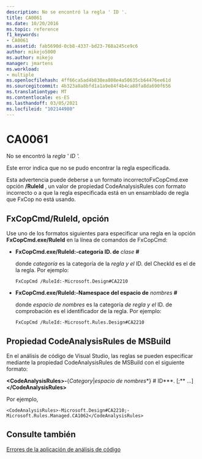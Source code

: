 ```yaml
---
description: No se encontró la regla ' ID '.
title: CA0061
ms.date: 10/20/2016
ms.topic: reference
f1_keywords:
- CA0061
ms.assetid: fab5690d-0cb8-4337-bd23-768a245ce9c6
author: mikejo5000
ms.author: mikejo
manager: jmartens
ms.workload:
- multiple
ms.openlocfilehash: 4ff66ca5ad4b838ea808e4a50635cb64476ee61d
ms.sourcegitcommit: 4b323a8a8bfd1a1a9e84f4b4ca88fa8da690f656
ms.translationtype: MT
ms.contentlocale: es-ES
ms.lasthandoff: 03/05/2021
ms.locfileid: "102144980"
---
```

# <a name="ca0061"></a>CA0061
No se encontró la *regla ' ID '.*

Este error indica que no se pudo encontrar la regla especificada.

Esta advertencia puede deberse a un formato incorrectoFxCopCmd.exe opción **/RuleId** , un valor de propiedad CodeAnalysisRules con formato incorrecto o a que la regla especificada está en un ensamblado de regla que FxCop no está usando.

## <a name="fxcopcmd-ruleid-option"></a>FxCopCmd/RuleId, opción
Use uno de los formatos siguientes para especificar una regla en la opción **FxCopCmd.exe/RuleId** en la línea de comandos de FxCopCmd:

- **FxCopCmd.exe/RuleId:-categoría ID. de** *clase* **#** 

     donde *categoría* es la categoría de la *regla y el* ID. del CheckId es el de la regla. Por ejemplo:

    ```
    FxCopCmd /RuleId:-Microsoft.Design#CA2210
    ```

- **FxCopCmd.exe/RuleId:-Namespace del espacio de** *nombres* **#** 

     donde *espacio de nombres* es la categoría *de regla y el* ID. de comprobación es el identificador de la regla. Por ejemplo:

    ```
    FxCopCmd /RuleId:-Microsoft.Rules.Design#CA2210
    ```

## <a name="msbuild-codeanalysisrules-property"></a>Propiedad CodeAnalysisRules de MSBuild
En el análisis de código de Visual Studio, las reglas se pueden especificar mediante la propiedad CodeAnalysisRules de MSBuild con el siguiente formato:

**\<CodeAnalysisRules>-**{*Category*&#124;*espacio de nombres**} # ID***. [;** ...]**\</CodeAnalysisRules>**

Por ejemplo,

```
<CodeAnalysisRules>-Microsoft.Design#CA2210;-Microsoft.Rules.Managed.CA1062</CodeAnalysisRules>
```

## <a name="see-also"></a>Consulte también
[Errores de la aplicación de análisis de código](../code-quality/code-analysis-application-errors.md)
